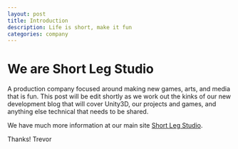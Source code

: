 ```yaml
---
layout: post
title: Introduction
description: Life is short, make it fun
categories: company
---
```



# We are Short Leg Studio

A production company focused around making
new games, arts, and media that is fun. This post will be edit shortly
as we work out the kinks of our new development blog that will cover
Unity3D, our projects and games, and anything else technical that needs
to be shared.

We have much more information at our main site [Short Leg Studio](http://shortlegstudio.com).

Thanks!
Trevor

